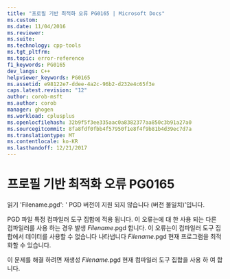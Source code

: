 ```yaml
---
title: "프로필 기반 최적화 오류 PG0165 | Microsoft Docs"
ms.custom: 
ms.date: 11/04/2016
ms.reviewer: 
ms.suite: 
ms.technology: cpp-tools
ms.tgt_pltfrm: 
ms.topic: error-reference
f1_keywords: PG0165
dev_langs: C++
helpviewer_keywords: PG0165
ms.assetid: e98122e7-ddee-4a2c-96b2-d232e4c65f3e
caps.latest.revision: "12"
author: corob-msft
ms.author: corob
manager: ghogen
ms.workload: cplusplus
ms.openlocfilehash: 32b9f5f3ee335aac0a8382377aa850c3b91a27a0
ms.sourcegitcommit: 8fa8fdf0fbb4f57950f1e8f4f9b81b4d39ec7d7a
ms.translationtype: MT
ms.contentlocale: ko-KR
ms.lasthandoff: 12/21/2017
---
```

# <a name="profile-guided-optimization-error-pg0165"></a>프로필 기반 최적화 오류 PG0165
읽기 'Filename.pgd': ' PGD 버전이 지원 되지 않습니다 (버전 불일치)'입니다.  
  
 PGD 파일 특정 컴파일러 도구 집합에 적용 됩니다. 이 오류는에 대 한 사용 되는 다른 컴파일러를 사용 하는 경우 발생 *Filename*.pgd 합니다. 이 오류는이 컴파일러 도구 집합에서 데이터를 사용할 수 없습니다 나타냅니다 *Filename*.pgd 현재 프로그램을 최적화할 수 있습니다.  
  
 이 문제를 해결 하려면 재생성 *Filename*.pgd 현재 컴파일러 도구 집합을 사용 하 여 합니다.